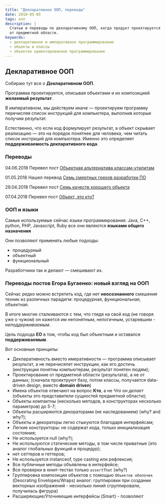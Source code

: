 ```yaml
---
title: "Декларативное ООП, переводы"
date: 2018-05-05
tags: ооп
description: |
  Статьи и переводы по декларативному ООП, когда продукт проектируется 
  от предметной области.  
keywords:
  - декларативное и императивное программирование
  - объекты и классы
  - объектно ориентированное программирование
---
```


## Декларативное ООП

Собираю тут все о **Декларативном ООП**.

Программа проектируется, описывая объектами и их композицией **желаемый результат**.

В императивном, мы действуем иначе &mdash; проектируем программу перечисляя список инструкций для компьютера,
выполнив которые получим результат.

Естественно, что если код формулирует результат, а объект скрывает реализацию &mdash; это на порядок понятнее для человека,
чем читать список инстркций для компьютера. Именно это определяет **поддерживаемость декларативного кода**.

<!-- ООП дает избыточный инструментарий, позволяет его применять, но нужно менять привычки. -->

<!-- Для неболших проектов нет большой разницы, как проектировать, но как только продукт становится средним или
большим можно пожалеть о выборе императивного подхода в самом его начале.  -->

### Переводы
04.06.2018 Перевел пост [Объектная альтернатива классам-утилитам](/oop-alternative-to-utility-classes.html)

01.05.2018 Нашел перевод [Семь смертных грехов разработки ПО](https://habr.com/post/260241/)

29.04.2018 Перевел пост [Семь качеств хорошего объекта](/yb-seven-virtues-of-good-object.html)

07.04.2018 Перевел пост [Объект, это кто?](/yb-object.html)


### ООП и языки

Самые используемые сейчас языки программирования: Java, C++, python, PHP, Javascript, Ruby
все они являются **языками общего назначения** 

Они позволяют применять любые подходы:
- процедурный 
- объектный
- функциональный

Разработчики так и делают &mdash; смешивают их.

### Переводы постов Егора Бугаенко: новый взгляд на ООП

Сейчас редко можно встретить код, где нет **неосознанного** 
смешения техник из различных парадигм: процедурная, функциональная, объектная.

В итоге многие сталкиваются с тем, что глядя на свой код (не говоря уже о чужом) 
он кажется им непонятным, нелогичным, устаревшим - _неподдерживаемым_.

<!-- 
Распространенный миф: если разработчик пишет классы, он думает, что его код 
объектный. В большинстве случаев это не так. Если взглянуть на такие классы, 
часто это наборы процедур, и если в процедурном программировании их группировали в 
модули, то с появлением классов их стали объединять классами. 

Класс это маленький самодостаточнй механизм, выполняющий свою роль. Класс представляет
понятие из предметной области.
-->


Цель подхода **EO** в том, чтобы код был объектным и оставался **поддерживаемым**.

Вот основные принципы:

- Декларативность вместо имеративности &mdash; программа описывает результат, а не перечисялет инструкции, как его достичь
(инструкции понятны компьютерам, результат понятен людям);
- Проектирование от предметной области (результата), а не от данных; (сначала проектруют базу, потом классы,
получается data-driven design, вместо **domain driven**)
- Имена объектов отвечают на вопрос **Кто**, а не _Что он делает_ (объекты это представители сущностей предметной области);
- Объекты компактны (несколько методов, в конструкторах несколько параметров) до 5-7;
- Объекты расширяются декораторами (не наследованием) (why? and why?);
- Объекты и декораторы легко стыкуются благодаря интерфейсам;
- Легкие конструкторы: не содержат кода, только инициализация состояния;
- Не используется null (why?);
- Не используются статические методы, в том числе приватные (это аналог глобальных функций и процедур);
- нет сеттеров и геттеров;
- Не используется instanceof, type casting или рефлексия;
- Все публичные методы объявлены в интерфейсе;
- Все проверки в юнит-тестах только ``assertThat`` (why?)
- Группировка композиции объектов с помощью ``Объектов оболочек`` (Deocrating Envelopes/Wraps)
аналог: группировки при создании векторных изображений - несколько линий сгруппировали, получилась фигрура)
- Расширяющие/Уточняющие интерфейсы (Smart) - позволяют 


<!-- - Все new только в конструкторе -->





